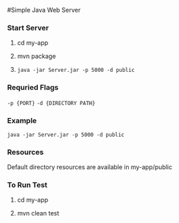 #Simple Java Web Server

### Start Server
 1. cd my-app

 2. mvn package

 3. `java -jar Server.jar -p 5000 -d public`

### Requried Flags
 `-p {PORT}`
 `-d {DIRECTORY PATH}`

### Example
 `java -jar Server.jar -p 5000 -d public`

### Resources
  Default directory resources are available in my-app/public

### To Run Test
  1. cd my-app

  2. mvn clean test
